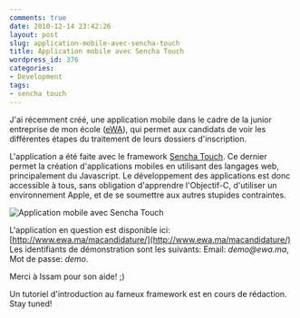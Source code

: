 ```yaml
---
comments: true
date: 2010-12-14 23:42:26
layout: post
slug: application-mobile-avec-sencha-touch
title: Application mobile avec Sencha Touch
wordpress_id: 376
categories:
- Development
tags:
- sencha touch
---
```


J'ai récemment créé, une application mobile dans le cadre de la junior entreprise de mon école ([eWA](http://ewa.ma)), qui permet aux candidats de voir les différentes étapes du traitement de leurs dossiers d'inscription.

L'application a été faite avec le framework [Sencha Touch](http://www.sencha.com/products/touch/).
Ce dernier permet la création d'applications mobiles en utilisant des langages web, principalement du Javascript.
Le développement des applications est donc accessible à tous, sans obligation d'apprendre l'Objectif-C, d'utiliser un environnement Apple, et de se soumettre aux autres stupides contraintes.



![Application mobile avec Sencha Touch](/wp-content/images/sencha-touch-application-mobile.png)



L'application en question est disponible ici: [http://www.ewa.ma/macandidature/](http://www.ewa.ma/macandidature/)
Les identifiants de démonstration sont les suivants: Email: _demo@ewa.ma_, Mot de passe: _demo_.

Merci à Issam pour son aide! ;)

Un tutoriel d'introduction au fameux framework est en cours de rédaction. Stay tuned!
